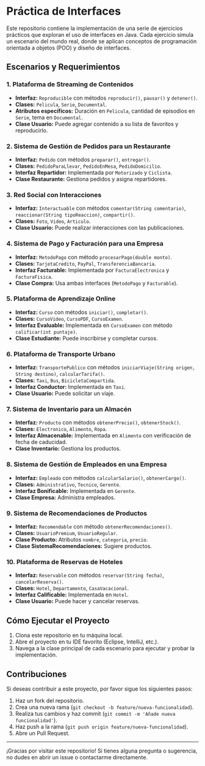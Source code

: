 # Práctica de Interfaces

Este repositorio contiene la implementación de una serie de ejercicios prácticos que exploran el uso de interfaces en Java. Cada ejercicio simula un escenario del mundo real, donde se aplican conceptos de programación orientada a objetos (POO) y diseño de interfaces.

## Escenarios y Requerimientos

### 1. Plataforma de Streaming de Contenidos
- **Interfaz:** `Reproducible` con métodos `reproducir()`, `pausar()` y `detener()`.
- **Clases:** `Pelicula`, `Serie`, `Documental`.
- **Atributos específicos:** Duración en `Pelicula`, cantidad de episodios en `Serie`, tema en `Documental`.
- **Clase Usuario:** Puede agregar contenido a su lista de favoritos y reproducirlo.

### 2. Sistema de Gestión de Pedidos para un Restaurante
- **Interfaz:** `Pedido` con métodos `preparar()`, `entregar()`.
- **Clases:** `PedidoParaLlevar`, `PedidoEnMesa`, `PedidoDomicilio`.
- **Interfaz Repartidor:** Implementada por `Motorizado` y `Ciclista`.
- **Clase Restaurante:** Gestiona pedidos y asigna repartidores.

### 3. Red Social con Interacciones
- **Interfaz:** `Interactuable` con métodos `comentar(String comentario)`, `reaccionar(String tipoReaccion)`, `compartir()`.
- **Clases:** `Foto`, `Video`, `Articulo`.
- **Clase Usuario:** Puede realizar interacciones con las publicaciones.

### 4. Sistema de Pago y Facturación para una Empresa
- **Interfaz:** `MetodoPago` con método `procesarPago(double monto)`.
- **Clases:** `TarjetaCredito`, `PayPal`, `TransferenciaBancaria`.
- **Interfaz Facturable:** Implementada por `FacturaElectronica` y `FacturaFisica`.
- **Clase Compra:** Usa ambas interfaces (`MetodoPago` y `Facturable`).

### 5. Plataforma de Aprendizaje Online
- **Interfaz:** `Curso` con métodos `iniciar()`, `completar()`.
- **Clases:** `CursoVideo`, `CursoPDF`, `CursoExamen`.
- **Interfaz Evaluable:** Implementada en `CursoExamen` con método `calificar(int puntaje)`.
- **Clase Estudiante:** Puede inscribirse y completar cursos.

### 6. Plataforma de Transporte Urbano
- **Interfaz:** `TransportePublico` con métodos `iniciarViaje(String origen, String destino)`, `calcularTarifa()`.
- **Clases:** `Taxi`, `Bus`, `BicicletaCompartida`.
- **Interfaz Conductor:** Implementada en `Taxi`.
- **Clase Usuario:** Puede solicitar un viaje.

### 7. Sistema de Inventario para un Almacén
- **Interfaz:** `Producto` con métodos `obtenerPrecio()`, `obtenerStock()`.
- **Clases:** `Electronico`, `Alimento`, `Ropa`.
- **Interfaz Almacenable:** Implementada en `Alimento` con verificación de fecha de caducidad.
- **Clase Inventario:** Gestiona los productos.

### 8. Sistema de Gestión de Empleados en una Empresa
- **Interfaz:** `Empleado` con métodos `calcularSalario()`, `obtenerCargo()`.
- **Clases:** `Administrativo`, `Tecnico`, `Gerente`.
- **Interfaz Bonificable:** Implementada en `Gerente`.
- **Clase Empresa:** Administra empleados.

### 9. Sistema de Recomendaciones de Productos
- **Interfaz:** `Recomendable` con método `obtenerRecomendaciones()`.
- **Clases:** `UsuarioPremium`, `UsuarioRegular`.
- **Clase Producto:** Atributos `nombre`, `categoria`, `precio`.
- **Clase SistemaRecomendaciones:** Sugiere productos.

### 10. Plataforma de Reservas de Hoteles
- **Interfaz:** `Reservable` con métodos `reservar(String fecha)`, `cancelarReserva()`.
- **Clases:** `Hotel`, `Departamento`, `CasaVacacional`.
- **Interfaz Calificable:** Implementada en `Hotel`.
- **Clase Usuario:** Puede hacer y cancelar reservas.


## Cómo Ejecutar el Proyecto

1. Clona este repositorio en tu máquina local.
2. Abre el proyecto en tu IDE favorito (Eclipse, IntelliJ, etc.).
3. Navega a la clase principal de cada escenario para ejecutar y probar la implementación.

## Contribuciones

Si deseas contribuir a este proyecto, por favor sigue los siguientes pasos:

1. Haz un fork del repositorio.
2. Crea una nueva rama (`git checkout -b feature/nueva-funcionalidad`).
3. Realiza tus cambios y haz commit (`git commit -m 'Añade nueva funcionalidad'`).
4. Haz push a la rama (`git push origin feature/nueva-funcionalidad`).
5. Abre un Pull Request.

---

¡Gracias por visitar este repositorio! Si tienes alguna pregunta o sugerencia, no dudes en abrir un issue o contactarme directamente.
